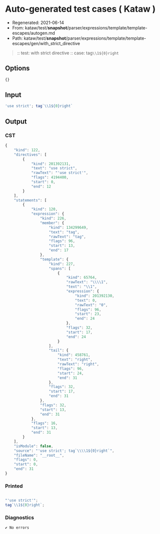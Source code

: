 # Auto-generated test cases ( Kataw )
- Regenerated: 2021-06-14
- From: kataw/test/__snapshot__/parser/expressions/template/template-escapes/autogen.md
- Path: kataw/test/__snapshot__/parser/expressions/template/template-escapes/gen/with_strict_directive
> :: test: with strict directive
> :: case: tag`\\1${0}right`
## Options

`````js
{}
`````
## Input

`````js
'use strict'; tag`\\1${0}right`
`````
## Output

### CST

```javascript
{
    "kind": 122,
    "directives": [
        {
            "kind": 201392131,
            "text": "use strict",
            "rawText": "'use strict'",
            "flags": 4194400,
            "start": 0,
            "end": 12
        }
    ],
    "statements": [
        {
            "kind": 120,
            "expression": {
                "kind": 226,
                "member": {
                    "kind": 134299649,
                    "text": "tag",
                    "rawText": "tag",
                    "flags": 96,
                    "start": 13,
                    "end": 17
                },
                "template": {
                    "kind": 227,
                    "spans": [
                        {
                            "kind": 65764,
                            "rawText": "\\\\1",
                            "text": "\\1",
                            "expression": {
                                "kind": 201392130,
                                "text": 0,
                                "rawText": "0",
                                "flags": 96,
                                "start": 23,
                                "end": 24
                            },
                            "flags": 32,
                            "start": 17,
                            "end": 24
                        }
                    ],
                    "tail": {
                        "kind": 458761,
                        "text": "right",
                        "rawText": "right",
                        "flags": 96,
                        "start": 24,
                        "end": 31
                    },
                    "flags": 32,
                    "start": 17,
                    "end": 31
                },
                "flags": 32,
                "start": 13,
                "end": 31
            },
            "flags": 16,
            "start": 13,
            "end": 31
        }
    ],
    "isModule": false,
    "source": "'use strict'; tag`\\\\1${0}right`",
    "fileName": "__root__",
    "flags": 0,
    "start": 0,
    "end": 31
}
```

### Printed

```javascript

"'use strict'";
tag`\\1${0}right`;

```

### Diagnostics

```javascript
✔ No errors
```

